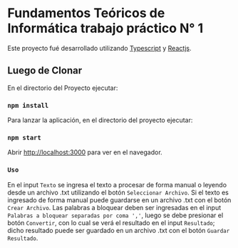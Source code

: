 # Fundamentos Teóricos de Informática trabajo práctico N° 1

Este proyecto fué desarrollado utilizando [Typescript](https://www.typescriptlang.org/) y [Reactjs](https://es.reactjs.org/).

## Luego de Clonar

En el directorio del Proyecto ejecutar:

### `npm install`

Para lanzar la aplicación, en el directorio del proyecto ejecutar:

### `npm start`

Abrir [http://localhost:3000](http://localhost:3000) para ver en el navegador.

### `Uso`

En el input `Texto` se ingresa el texto a procesar de forma manual o leyendo desde un archivo .txt utilizando el botón
`Seleccionar Archivo`. Si el texto es ingresado de forma manual puede guardarse en un archivo .txt con el botón `Crear Archivo`.
Las palabras a bloquear deben ser ingresadas en el input `Palabras a bloquear separadas por coma ','`, luego se debe presionar
el botón `Convertir`, con lo cual se verá el resultado en el input `Resultado`; dicho resultado puede ser guardado en un archivo 
.txt con el botón `Guardar Resultado`.
